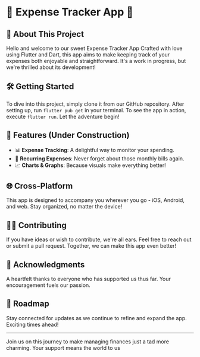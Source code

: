 # 🌟 Expense Tracker App 🌟

## 📝 About This Project

Hello and welcome to our sweet Expense Tracker App Crafted with love using Flutter and Dart, this app aims to make keeping track of your expenses both enjoyable and straightforward. It's a work in progress, but we're thrilled about its development!

## 🛠️ Getting Started

To dive into this project, simply clone it from our GitHub repository. After setting up, run `flutter pub get` in your terminal. To see the app in action, execute `flutter run`. Let the adventure begin!

## 🚀 Features (Under Construction)

- 📊 **Expense Tracking**: A delightful way to monitor your spending.
- 🔄 **Recurring Expenses**: Never forget about those monthly bills again.
- 📈 **Charts & Graphs**: Because visuals make everything better!

## 🌐 Cross-Platform

This app is designed to accompany you wherever you go - iOS, Android, and web. Stay organized, no matter the device!

## 👨‍💻 Contributing

If you have ideas or wish to contribute, we're all ears. Feel free to reach out or submit a pull request. Together, we can make this app even better!

## 🙏 Acknowledgments

A heartfelt thanks to everyone who has supported us thus far. Your encouragement fuels our passion.

## 📅 Roadmap

Stay connected for updates as we continue to refine and expand the app. Exciting times ahead!

---

Join us on this journey to make managing finances just a tad more charming. Your support means the world to us
